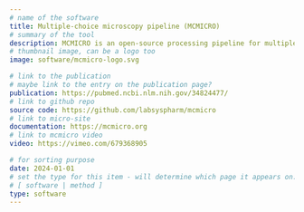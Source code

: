 ```yaml
---
# name of the software
title: Multiple-choice microscopy pipeline (MCMICRO)
# summary of the tool
description: MCMICRO is an open-source processing pipeline for multiplexed whole-tissue images and tissue microarrays. It consists of customizable modules that sequentially perform image processing and quantification steps, including stitching, registration, cell segmentation, single-cell quantification, and visualization. Each module is containerized with Docker, making it possible to deploy MCMICRO across various computing environments, including local machines, job-scheduling clusters, and cloud environments like AWS. MCMICRO is undergoing active development, and modules are regularly added and improved as part of the growing MCMICRO community.
# thumbnail image, can be a logo too
image: software/mcmicro-logo.svg

# link to the publication
# maybe link to the entry on the publication page?
publication: https://pubmed.ncbi.nlm.nih.gov/34824477/
# link to github repo
source code: https://github.com/labsyspharm/mcmicro
# link to micro-site
documentation: https://mcmicro.org
# link to mcmicro video
video: https://vimeo.com/679368905

# for sorting purpose
date: 2024-01-01
# set the type for this item - will determine which page it appears on:
# [ software | method ]
type: software
---
```

